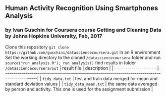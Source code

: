 ## Human Activity Recognition Using Smartphones Analysis
### by Ivan Guschin for Coursera course Getting and Cleaning Data by Johns Hopkins University, Feb, 2017
Clone this repository
`git clone https://github.com/guschini/datasciencecoursera.git`
In an R environment
Set the working directory to the cloned `/datasciencecoursera` folder
and run
`source("run_analysis.R"); run_analysis()`
find results in folder `/datasciencecoursera/out`
| result file          |                      description                                                              |
|----------------------|-----------------------------------------------------------------------------------------------|
| `tidy_data.txt`      | test and train data merged for mean and standard deviation values                             |
| `tidy_data_mean.txt` | the same data averaged by person and activity. This one is used for the assignment submission |
